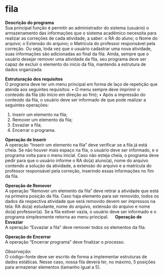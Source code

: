 # fila
<strong>Descrição do programa</strong></br>
Sua principal função é permitir ao administrador do sistema (usuário) o armazenamento das informações que o sistema acadêmico necessita para realizar as correções de cada atividade, a saber:
o RA do aluno;
o Nome do arquivo;
o Extensão do arquivo;
o Matrícula do professor responsável pela correção.
Ou seja, toda vez que o usuário cadastrar uma nova atividade, suas informações são adicionadas ao final da fila. Ainda, sempre que o usuário desejar remover uma atividade da fila, seu programa deve ser capaz de excluir o elemento do início da fila, mantendo a estrutura de dados organizada.

<strong>Estruturação dos requisitos</strong></br>
O programa deve ter um menu principal em forma de laço de repetição que atenda aos seguintes requisitos:
•	O menu sempre deve imprimir o conteúdo da fila (do início em direção ao fim);
•	Após a impressão do conteúdo da fila, o usuário deve ser informado de que pode realizar a seguintes operações:
1.	Inserir um elemento na fila;
2.	Remover um elemento da fila;
3.	Esvaziar a fila;
4.	Encerrar o programa.

<strong>Operação de Inserir</strong></br>
A operação “Inserir um elemento na fila” deve verificar se a fila já está cheia. Se não houver mais espaço na fila, o usuário deve ser informado, e o programa volta para o menu inicial. Caso não esteja cheia, o programa deve pedir para que o usuário informe o RA do(a) aluno(a), nome do arquivo contendo a solução da atividade, a extensão do arquivo e a matrícula do professor responsável pela correção, inserindo essas informações no fim da fila.

<strong>Operação de Remover</strong></br>
A operação “Remover um elemento da fila” deve retirar a atividade que está na primeira posição da fila. Caso haja elemento para ser removido, todos os dados da respectiva atividade que será removido devem ser impressos na tela: RA do(a) estudante, nome do arquivo, extensão do arquivo e nome do(a) professor(a). Se a fila estiver vazia, o usuário deve ser informado e o programa simplesmente retorna ao menu principal.
 
<strong>Operação de Esvaziar</strong></br>
A operação “Esvaziar a fila” deve remover todos os elementos da fila.

<strong>Operação de Encerrar</strong></br>
A operação “Encerrar programa” deve finalizar o processo.

<em>Observação:</em></br> 
O código-fonte deve ser escrito de forma a implementar estruturas de dados estáticas. Nesse caso, nossa fila deverá ter, no máximo, 5 posições para armazenar elementos (tamanho igual a 5).


